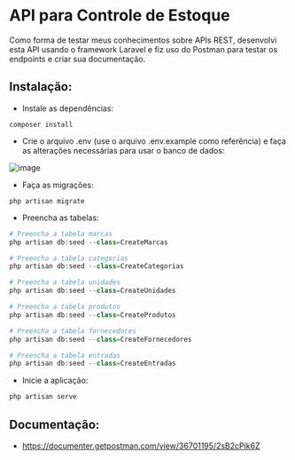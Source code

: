 # API para Controle de Estoque

Como forma de testar meus conhecimentos sobre APIs REST, desenvolvi esta API usando o framework Laravel e fiz uso do Postman para testar os endpoints e criar sua documentação.

## Instalação:

* Instale as dependências:
```
composer install
```
* Crie o arquivo .env (use o arquivo .env.example como referência) e faça as alterações necessárias para usar o banco de dados:

![image](https://github.com/user-attachments/assets/b6b490c8-44ef-496d-bc1d-85e05b2763a0)

* Faça as migrações:
```
php artisan migrate
```
* Preencha as tabelas:

```php
# Preencha a tabela marcas
php artisan db:seed --class=CreateMarcas
```
```php
# Preencha a tabela categorias
php artisan db:seed --class=CreateCategorias
```
```php
# Preencha a tabela unidades
php artisan db:seed --class=CreateUnidades
```
```php
# Preencha a tabela produtos
php artisan db:seed --class=CreateProdutos
```
```php
# Preencha a tabela fornecedores
php artisan db:seed --class=CreateFornecedores
```
```php
# Preencha a tabela entradas
php artisan db:seed --class=CreateEntradas
```
* Inicie a aplicação:
```php
php artisan serve
```
## Documentação:

* https://documenter.getpostman.com/view/36701195/2sB2cPik6Z
